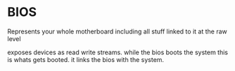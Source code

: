 # BIOS
Represents your whole motherboard including all stuff linked to it at the raw level

exposes devices as read write streams. while the bios boots the system this is whats gets booted. it links the bios with the system.

